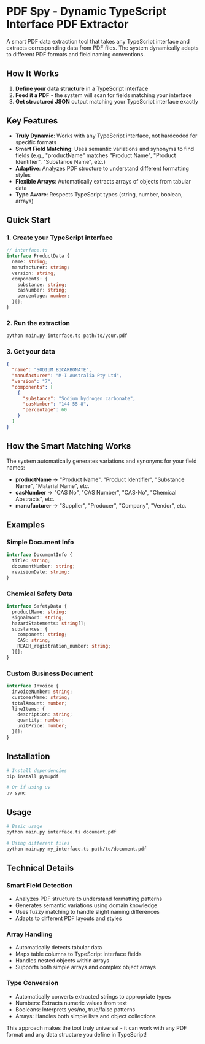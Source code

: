 # PDF Spy - Dynamic TypeScript Interface PDF Extractor

A smart PDF data extraction tool that takes any TypeScript interface and extracts corresponding data from PDF files. The system dynamically adapts to different PDF formats and field naming conventions.

## How It Works

1. **Define your data structure** in a TypeScript interface
2. **Feed it a PDF** - the system will scan for fields matching your interface
3. **Get structured JSON** output matching your TypeScript interface exactly

## Key Features

- **Truly Dynamic**: Works with any TypeScript interface, not hardcoded for specific formats
- **Smart Field Matching**: Uses semantic variations and synonyms to find fields (e.g., "productName" matches "Product Name", "Product Identifier", "Substance Name", etc.)
- **Adaptive**: Analyzes PDF structure to understand different formatting styles
- **Flexible Arrays**: Automatically extracts arrays of objects from tabular data
- **Type Aware**: Respects TypeScript types (string, number, boolean, arrays)

## Quick Start

### 1. Create your TypeScript interface

```typescript
// interface.ts
interface ProductData {
  name: string;
  manufacturer: string;
  version: string;
  components: {
    substance: string;
    casNumber: string;
    percentage: number;
  }[];
}
```

### 2. Run the extraction

```bash
python main.py interface.ts path/to/your.pdf
```

### 3. Get your data

```json
{
  "name": "SODIUM BICARBONATE",
  "manufacturer": "M-I Australia Pty Ltd",
  "version": "7",
  "components": [
    {
      "substance": "Sodium hydrogen carbonate",
      "casNumber": "144-55-8",
      "percentage": 60
    }
  ]
}
```

## How the Smart Matching Works

The system automatically generates variations and synonyms for your field names:

- **productName** → "Product Name", "Product Identifier", "Substance Name", "Material Name", etc.
- **casNumber** → "CAS No", "CAS Number", "CAS-No", "Chemical Abstracts", etc.
- **manufacturer** → "Supplier", "Producer", "Company", "Vendor", etc.

## Examples

### Simple Document Info

```typescript
interface DocumentInfo {
  title: string;
  documentNumber: string;
  revisionDate: string;
}
```

### Chemical Safety Data

```typescript
interface SafetyData {
  productName: string;
  signalWord: string;
  hazardStatements: string[];
  substances: {
    component: string;
    CAS: string;
    REACH_registration_number: string;
  }[];
}
```

### Custom Business Document

```typescript
interface Invoice {
  invoiceNumber: string;
  customerName: string;
  totalAmount: number;
  lineItems: {
    description: string;
    quantity: number;
    unitPrice: number;
  }[];
}
```

## Installation

```bash
# Install dependencies
pip install pymupdf

# Or if using uv
uv sync
```

## Usage

```bash
# Basic usage
python main.py interface.ts document.pdf

# Using different files
python main.py my_interface.ts path/to/document.pdf
```

## Technical Details

### Smart Field Detection

- Analyzes PDF structure to understand formatting patterns
- Generates semantic variations using domain knowledge
- Uses fuzzy matching to handle slight naming differences
- Adapts to different PDF layouts and styles

### Array Handling

- Automatically detects tabular data
- Maps table columns to TypeScript interface fields
- Handles nested objects within arrays
- Supports both simple arrays and complex object arrays

### Type Conversion

- Automatically converts extracted strings to appropriate types
- Numbers: Extracts numeric values from text
- Booleans: Interprets yes/no, true/false patterns
- Arrays: Handles both simple lists and object collections

This approach makes the tool truly universal - it can work with any PDF format and any data structure you define in TypeScript!
